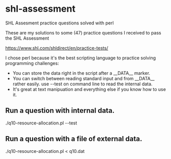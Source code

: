 # shl-assessment
SHL Assesment practice questions solved with perl

These are my solutions to some (47) practice questions I received to pass the SHL Assessment

https://www.shl.com/shldirect/en/practice-tests/

I chose perl because it's the best scripting language to practice solving programming challenges:

- You can store the data right in the script after a \_\_DATA\_\_ marker.
- You can switch between reading standard input and from \_\_DATA\_\_ rather easily. use --test on command line to read the internal data.
- It's great at text manipuation and everything else if you know how to use it.

## Run a question with internal data.
./q10-resource-allocation.pl --test

## Run a question with a file of external data.
./q10-resource-allocation.pl < q10.dat
